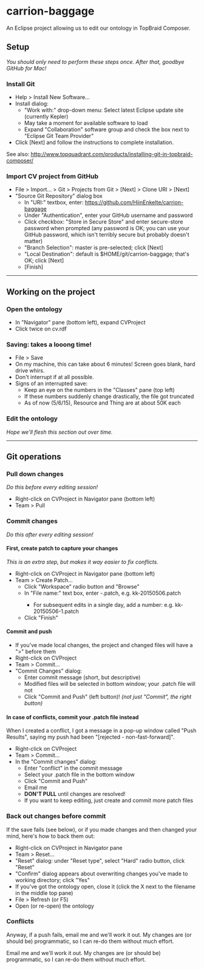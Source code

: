 # carrion-baggage

An Eclipse project allowing us to edit our ontology in TopBraid Composer.

## Setup

*You should only need to perform these steps once. After that, goodbye GitHub for Mac!*

### Install Git

  * Help > Install New Software... 
  * Install dialog:
    * "Work with:" drop-down menu: Select latest Eclipse update site (currently Kepler)
    * May take a moment for available software to load
    * Expand "Collaboration" software group and check the box next to "Eclipse Git Team Provider"
  * Click [Next] and follow the instructions to complete installation.
  
  See also: <http://www.topquadrant.com/products/installing-git-in-topbraid-composer/>

### Import CV project from GitHub

  * File > Import... > Git > Projects from Git > [Next] > Clone URI > [Next]
  * "Source Git Repository" dialog box
    * In "URI:" textbox, enter: https://github.com/HiinEnkelte/carrion-baggage
    * Under "Authentication", enter your GitHub username and password
    * Click checkbox: "Store in Secure Store" and enter secure-store password when prompted (any password is OK; you can use your GitHub password, which isn't terribly secure but probably doesn't matter)
    * "Branch Selection": master is pre-selected; click [Next]
    * "Local Destination": default is $HOME/git/carrion-baggage; that's OK; click [Next]
    * [Finish]
    
* * *

## Working on the project

### Open the ontology

  * In "Navigator" pane (bottom left), expand CVProject
  * Click twice on cv.rdf
  
### Saving: takes a looong time!

  * File > Save
  * On my machine, this can take about 6 minutes! Screen goes blank, hard drive whirs.
  * Don't interrupt if at all possible.
  * Signs of an interrupted save:
    * Keep an eye on the numbers in the "Classes" pane (top left)
    * If these numbers suddenly change drastically, the file got truncated
    * As of now (5/6/15), Resource and Thing are at about 50K each
    
### Edit the ontology

*Hope we'll flesh this section out over time.*

* * *

## Git operations

### Pull down changes

*Do this before every editing session!*

  * Right-click on CVProject in Navigator pane (bottom left)
  * Team > Pull

### Commit changes

*Do this after every editing session!*

#### First, create patch to capture your changes

*This is an extra step, but makes it way easier to fix conflicts.*

  * Right-click on CVProject in Navigator pane (bottom left)
  * Team > Create Patch...
     * Click "Workspace" radio button and "Browse"
     * In "File name:" text box, enter <yourinitials>-<YYYYMMDD>.patch, e.g. kk-20150506.patch
       * For subsequent edits in a single day, add a number: e.g. kk-20150506-1.patch
     * Click "Finish"

#### Commit and push

  * If you've made local changes, the project and changed files will have a ">" before them
  * Right-click on CVProject
  * Team > Commit...
  * "Commit Changes" dialog:
    * Enter commit message (short, but descriptive)
    * Modified files will be selected in bottom window; your .patch file will not
    * Click "Commit and Push" (left button)! *(not just "Commit", the right button)*

#### In case of conflicts, commit your .patch file instead

When I created a conflict, I got a message in a pop-up window called
"Push Results", saying my push had been "[rejected -
non-fast-forward]".

  * Right-click on CVProject
  * Team > Commit...
  * In the "Commit changes" dialog:
    * Enter "conflict" in the commit message
    * Select your .patch file in the bottom window
    * Click "Commit and Push"
    * Email me
    * **DON'T PULL** until changes are resolved!
    * If you want to keep editing, just create and commit more patch files

### Back out changes before commit

If the save fails (see below), or if you made changes and then changed your mind, here's how to back them out:

  * Right-click on CVProject in Navigator pane
  * Team > Reset...
  * "Reset" dialog: under "Reset type", select "Hard" radio button, click "Reset"
  * "Confirm" dialog appears about overwriting changes you've made to working directory; click "Yes"
  * If you've got the ontology open, close it (click the X next to the filename in the middle top pane)
  * File > Refresh (or F5)
  * Open (or re-open) the ontology
  

### Conflicts

Anyway, if a push fails, email me and we'll work it out. My changes are (or should be) programmatic, so I can re-do them without much effort.

Email me and we'll work it out. My changes are (or should be) programmatic, so I can re-do them without much effort.
